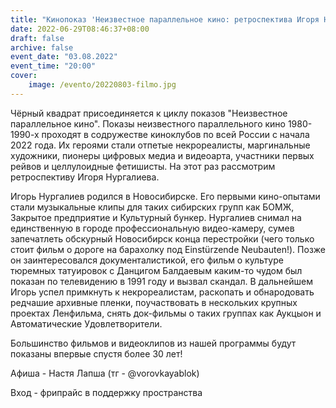 ```yaml
---
title: "Кинопоказ 'Неизвестное параллельное кино: ретроспектива Игоря Нургалиева'"
date: 2022-06-29T08:46:37+08:00
draft: false
archive: false
event_date: "03.08.2022"
event_time: "20:00"
cover: 
    image: /evento/20220803-filmo.jpg
---
```

Чёрный квадрат присоединяется к циклу показов "Неизвестное параллельное кино". Показы неизвестного параллельного кино 1980-1990-х проходят в содружестве киноклубов по всей России с начала 2022 года. Их героями стали отпетые некрореалисты, маргинальные художники, пионеры цифровых медиа и видеоарта, участники первых рейвов и целлулоидные фетишисты. На этот раз рассмотрим ретроспективу Игоря Нургалиева.

Игорь Нургалиев родился в Новосибирске. Его первыми кино-опытами стали музыкальные клипы для таких сибирских групп как БОМЖ, Закрытое предприятие и Культурный бункер. Нургалиев снимал на единственную в городе профессиональную видео-камеру, сумев запечатлеть обскурный Новосибирск конца перестройки (чего только стоит фильм о дороге на барахолку под Einstürzende Neubauten!). Позже он заинтересовался документалистикой, его фильм о культуре тюремных татуировок с Данцигом Балдаевым каким-то чудом был показан по телевидению в 1991 году и вызвал скандал. В дальнейшем Игорь успел примкнуть к некрореалистам, раскопать и обнародовать редчашие архивные пленки, поучаствовать в нескольких крупных проектах Ленфильма, снять док-фильмы о таких группах как Аукцыон и Автоматические Удовлетворители.

Большинство фильмов и видеоклипов из нашей программы будут показаны впервые спустя более 30 лет!

Афиша - Настя Лапша (тг - @vorovkayablok)

Вход - фрипрайс в поддержку пространства